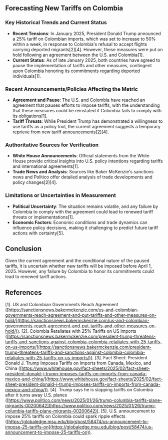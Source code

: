## Forecasting New Tariffs on Colombia

### Key Historical Trends and Current Status
- **Recent Tensions**: In January 2025, President Donald Trump announced a 25% tariff on Colombian imports, which was set to increase to 50% within a week, in response to Colombia's refusal to accept flights carrying deported migrants[2][4]. However, these measures were put on hold following an agreement between the U.S. and Colombia[1].
- **Current Status**: As of late January 2025, both countries have agreed to pause the implementation of tariffs and other measures, contingent upon Colombia honoring its commitments regarding deported individuals[1].

### Recent Announcements/Policies Affecting the Metric
- **Agreement and Pause**: The U.S. and Colombia have reached an agreement that pauses efforts to impose tariffs, with the understanding that these measures could be reinstated if Colombia fails to comply with its obligations[1].
- **Tariff Threats**: While President Trump has demonstrated a willingness to use tariffs as a policy tool, the current agreement suggests a temporary reprieve from new tariff announcements[2][4].

### Authoritative Sources for Verification
- **White House Announcements**: Official statements from the White House provide critical insights into U.S. policy intentions regarding tariffs and international agreements[1].
- **Trade News and Analysis**: Sources like Baker McKenzie's sanctions news and Politico offer detailed analysis of trade developments and policy changes[2][4].

### Limitations or Uncertainties in Measurement
- **Political Uncertainty**: The situation remains volatile, and any failure by Colombia to comply with the agreement could lead to renewed tariff threats or implementations[1].
- **Economic Factors**: Economic conditions and trade dynamics can influence policy decisions, making it challenging to predict future tariff actions with certainty[5].

## Conclusion
Given the current agreement and the conditional nature of the paused tariffs, it is uncertain whether new tariffs will be imposed before April 1, 2025. However, any failure by Colombia to honor its commitments could lead to renewed tariff actions.

## References
[1]. US and Colombian Governments Reach Agreement ([https://sanctionsnews.bakermckenzie.com/us-and-colombian-governments-reach-agreement-and-put-tariffs-and-other-measures-on-hold/](https://sanctionsnews.bakermckenzie.com/us-and-colombian-governments-reach-agreement-and-put-tariffs-and-other-measures-on-hold/)).
[2]. Colombia Retaliates with 25% Tariffs on US Imports ([https://sanctionsnews.bakermckenzie.com/president-trump-threatens-tariffs-and-sanctions-against-colombia-colombia-retaliates-with-25-tariffs-on-us-imports/](https://sanctionsnews.bakermckenzie.com/president-trump-threatens-tariffs-and-sanctions-against-colombia-colombia-retaliates-with-25-tariffs-on-us-imports/)).
[3]. Fact Sheet: President Donald J. Trump Imposes Tariffs on Imports from Canada, Mexico, and China ([https://www.whitehouse.gov/fact-sheets/2025/02/fact-sheet-president-donald-j-trump-imposes-tariffs-on-imports-from-canada-mexico-and-china/](https://www.whitehouse.gov/fact-sheets/2025/02/fact-sheet-president-donald-j-trump-imposes-tariffs-on-imports-from-canada-mexico-and-china/)).
[4]. Trump says he is slapping tariffs on Colombia after it turns away U.S. planes ([https://www.politico.com/news/2025/01/26/trump-columbia-tariffs-plane-migrants-00200642](https://www.politico.com/news/2025/01/26/trump-columbia-tariffs-plane-migrants-00200642)).
[5]. U.S. announcement to impose 25% tariffs on Colombia could spark ripple effects ([https://globaledge.msu.edu/blog/post/58474/us-announcement-to-impose-25-tariffs-on](https://globaledge.msu.edu/blog/post/58474/us-announcement-to-impose-25-tariffs-on)).